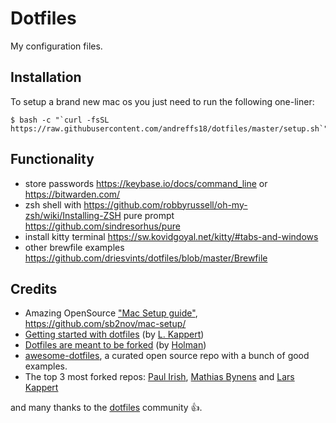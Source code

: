 # Dotfiles
My configuration files. 


## Installation

To setup a brand new mac os you just need to run the following one-liner:

```shell 
$ bash -c "`curl -fsSL https://raw.githubusercontent.com/andreffs18/dotfiles/master/setup.sh`"
``` 


## Functionality
- store passwords https://keybase.io/docs/command_line or https://bitwarden.com/
- zsh shell with https://github.com/robbyrussell/oh-my-zsh/wiki/Installing-ZSH pure prompt https://github.com/sindresorhus/pure
- install kitty terminal https://sw.kovidgoyal.net/kitty/#tabs-and-windows
- other brewfile examples https://github.com/driesvints/dotfiles/blob/master/Brewfile

## Credits
- Amazing OpenSource ["Mac Setup guide"](https://sourabhbajaj.com/mac-setup/), https://github.com/sb2nov/mac-setup/
- [Getting started with dotfiles](https://medium.com/@webprolific/getting-started-with-dotfiles-43c3602fd789) (by [L. Kappert](https://github.com/webpro))
- [Dotfiles are meant to be forked](https://zachholman.com/2010/08/dotfiles-are-meant-to-be-forked/) (by [Holman](https://github.com/holman/dotfiles))
- [awesome-dotfiles](https://github.com/webpro/awesome-dotfiles), a curated open source repo with a bunch of good examples.
- The top 3 most forked repos: [Paul Irish](https://github.com/paulirish/dotfiles), [Mathias Bynens](https://github.com/mathiasbynens/dotfiles) and [Lars Kappert](https://github.com/webpro/dotfiles)

and many thanks to the [dotfiles](https://dotfiles.github.io/) community 👍.




